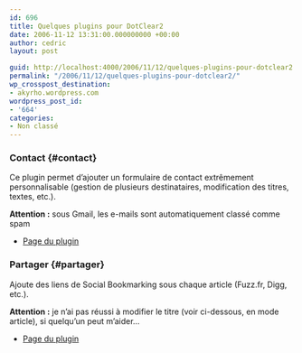 ```yaml
---
id: 696
title: Quelques plugins pour DotClear2
date: 2006-11-12 13:31:00.000000000 +00:00
author: cedric
layout: post

guid: http://localhost:4000/2006/11/12/quelques-plugins-pour-dotclear2.html
permalink: "/2006/11/12/quelques-plugins-pour-dotclear2/"
wp_crosspost_destination:
- akyrho.wordpress.com
wordpress_post_id:
- '664'
categories:
- Non classé
---
```

### Contact {#contact}

Ce plugin permet d’ajouter un formulaire de contact extrêmement personnalisable (gestion de plusieurs destinataires, modification des titres, textes, etc.).

**Attention :** sous Gmail, les e-mails sont automatiquement classé comme spam

  * [Page du plugin](http://www.k-netweb.net/blog/index.php?2006/10/06/61-plugin-dotclear-contact-2)

### Partager {#partager}

Ajoute des liens de Social Bookmarking sous chaque article (Fuzz.fr, Digg, etc.).

**Attention :** je n’ai pas réussi à modifier le titre (voir ci-dessous, en mode article), si quelqu’un peut m’aider…

  * [Page du plugin](http://chaosklub.free.fr/blog/index.php/post/2006/11/03/Un-plugin-de-Social-Bookmarking-pour-DotClear-2)